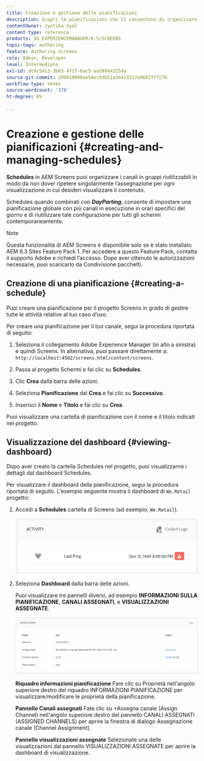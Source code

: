 ```yaml
---
title: Creazione e gestione delle pianificazioni
description: Scopri le pianificazioni che ti consentono di organizzare i canali in gruppi riutilizzabili in modo da non dover ripetere individualmente le assegnazioni per ogni visualizzazione in cui desideri visualizzare il contenuto.
contentOwner: Jyotika Syal
content-type: reference
products: SG_EXPERIENCEMANAGER/6.5/SCREENS
topic-tags: authoring
feature: Authoring Screens
role: Admin, Developer
level: Intermediate
exl-id: dc9c5413-3b03-4f1f-bac5-aa599443254a
source-git-commit: 299018986ae58ecbdb51a30413222a9682fffc76
workflow-type: tm+mt
source-wordcount: '378'
ht-degree: 0%

---
```


# Creazione e gestione delle pianificazioni {#creating-and-managing-schedules}

**Schedules** in AEM Screens puoi organizzare i canali in gruppi riutilizzabili in modo da non dover ripetere singolarmente l’assegnazione per ogni visualizzazione in cui desideri visualizzare il contenuto.

Schedules quando combinati con ***DayParting***, consente di impostare una pianificazione globale con più canali in esecuzione in orari specifici del giorno e di riutilizzare tale configurazione per tutti gli schermi contemporaneamente.

>[!NOTE]
>
>Questa funzionalità di AEM Screens è disponibile solo se è stato installato AEM 6.3 Sites Feature Pack 1. Per accedere a questo Feature Pack, contatta il supporto Adobe e richiedi l’accesso. Dopo aver ottenuto le autorizzazioni necessarie, puoi scaricarlo da Condivisione pacchetti.

## Creazione di una pianificazione {#creating-a-schedule}

Puoi creare una pianificazione per il progetto Screens in grado di gestire tutte le attività relative al tuo caso d’uso.

Per creare una pianificazione per il tuo canale, segui la procedura riportata di seguito:

1. Seleziona il collegamento Adobe Experience Manager (in alto a sinistra) e quindi Screens. In alternativa, puoi passare direttamente a: `http://localhost:4502/screens.html/content/screens`.
1. Passa al progetto Schermi e fai clic su **Schedules**.
1. Clic **Crea** dalla barra delle azioni.
1. Seleziona **Pianificazione** dal **Crea** e fai clic su **Successivo**.

1. Inserisci il **Nome** e **Titolo** e fai clic su **Crea**.

Puoi visualizzare una cartella di pianificazione con il nome e il titolo indicati nel progetto.


## Visualizzazione del dashboard {#viewing-dashboard}

Dopo aver creato la cartella Schedules nel progetto, puoi visualizzarne i dettagli dal dashboard Schedules.

Per visualizzare il dashboard della pianificazione, segui la procedura riportata di seguito. L&#39;esempio seguente mostra il dashboard di `We.Retail` progetto:

1. Accedi a **Schedules** cartella di Screens (ad esempio, `We.Retail`).

   ![chlimage_1](assets/chlimage_1.png)

1. Seleziona **Dashboard** dalla barra delle azioni.

   Puoi visualizzare tre pannelli diversi, ad esempio **INFORMAZIONI SULLA PIANIFICAZIONE**, **CANALI ASSEGNATI**, e **VISUALIZZAZIONI ASSEGNATE**.

   ![chlimage_1-1](assets/chlimage_1-1.png)

   **Riquadro informazioni pianificazione** Fare clic su Proprietà nell&#39;angolo superiore destro del riquadro INFORMAZIONI PIANIFICAZIONE per visualizzare/modificare le proprietà della pianificazione.

   **Pannello Canali assegnati** Fate clic su +Assegna canale (Assign Channel) nell&#39;angolo superiore destro del pannello CANALI ASSEGNATI (ASSIGNED CHANNELS) per aprire la finestra di dialogo Assegnazione canale (Channel Assignment).

   **Pannello visualizzazioni assegnate** Selezionate una delle visualizzazioni dal pannello VISUALIZZAZIONI ASSEGNATE per aprire la dashboard di visualizzazione.
